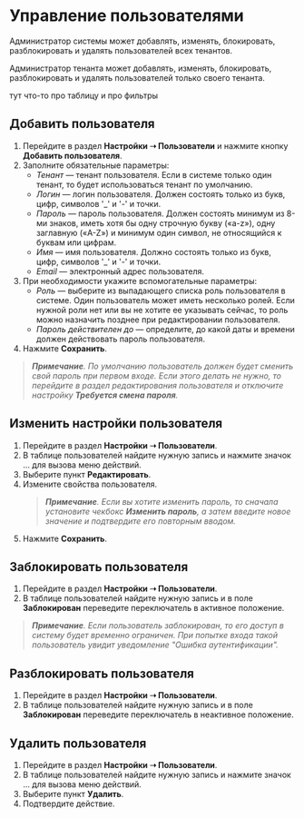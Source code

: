 # Управление пользователями

Администратор системы может добавлять, изменять, блокировать, разблокировать и удалять пользователей всех тенантов.

Администратор тенанта может добавлять, изменять, блокировать, разблокировать и удалять пользователей только своего тенанта.


тут что-то про таблицу и про фильтры


## Добавить пользователя

1. Перейдите в раздел **Настройки ➝ Пользователи** и нажмите кнопку **Добавить пользователя**.
2. Заполните обязательные параметры:
   * *Тенант* — тенант пользователя. Если в системе только один тенант, то будет использоваться тенант по умолчанию.
   * *Логин* — логин пользователя. Должен состоять только из букв, цифр, символов '_' и '-' и точки.
   * *Пароль* — пароль пользователя. Должен состоять минимум из 8-ми знаков, иметь хотя бы одну строчную букву («a-z»), одну заглавную («A-Z») и минимум один символ, не относящийся к буквам или цифрам.
   * *Имя* — имя пользователя. Должно состоять только из букв, цифр, символов '_' и '-' и точки.
   * *Email* — электронный адрес пользователя.
3. При необходимости укажите вспомогательные параметры:
   * *Роль* — выберите из выпадающего списка роль пользователя в системе. Один пользователь может иметь несколько ролей. Если нужной роли нет или вы не хотите ее указывать сейчас, то роль можно назначить позднее при редактировании пользователя.
   * *Пароль действителен до* — определите, до какой даты и времени должен действовать пароль пользователя.
4. Нажмите **Сохранить**.

> ***Примечание**. По умолчанию пользователь должен будет сменить свой пароль при первом входе. Если этого делать не нужно, то перейдите в раздел редактирования пользователя и отключите настройку **Требуется смена пароля**.*


## Изменить настройки пользователя

1. Перейдите в раздел **Настройки ➝ Пользователи**.
2. В таблице пользователей найдите нужную запись и нажмите значок ... для вызова меню действий.
3. Выберите пункт **Редактировать**.
4. Измените свойства пользователя.
   > ***Примечание**. Если вы хотите изменить пароль, то сначала установите чекбокс **Изменить пароль**, а затем введите новое значение и подтвердите его повторным вводом.*
6. Нажмите **Сохранить**.




## Заблокировать пользователя

1. Перейдите в раздел **Настройки ➝ Пользователи**.
2. В таблице пользователей найдите нужную запись и в поле **Заблокирован** переведите переключатель в активное положение.

> ***Примечание**. Если пользователь заблокирован, то его доступ в систему будет временно ограничен. При попытке входа такой пользователь увидит уведомление "Ошибка аутентификации".*

## Разблокировать пользователя

1. Перейдите в раздел **Настройки ➝ Пользователи**.
2. В таблице пользователей найдите нужную запись и в поле **Заблокирован** переведите переключатель в неактивное положение.

## Удалить пользователя

1. Перейдите в раздел **Настройки ➝ Пользователи**.
2. В таблице пользователей найдите нужную запись и нажмите значок ... для вызова меню действий.
3. Выберите пункт **Удалить**.
4. Подтвердите действие.

